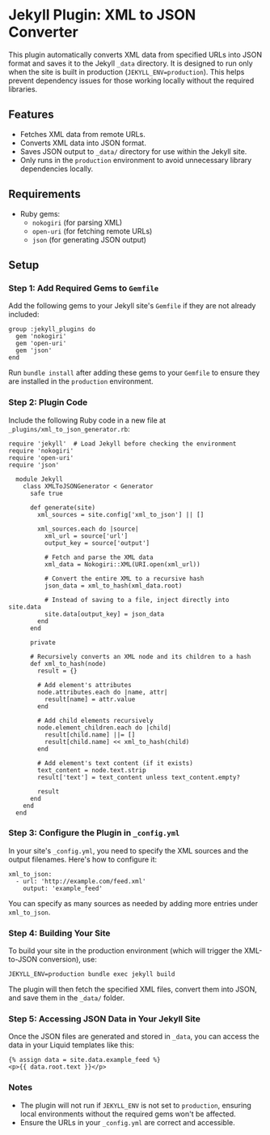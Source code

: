 Jekyll Plugin: XML to JSON Converter
====================================

This plugin automatically converts XML data from specified URLs into JSON format and saves it to the Jekyll `_data` directory. It is designed to run only when the site is built in production (`JEKYLL_ENV=production`). This helps prevent dependency issues for those working locally without the required libraries.

Features
--------

-   Fetches XML data from remote URLs.
-   Converts XML data into JSON format.
-   Saves JSON output to `_data/` directory for use within the Jekyll site.
-   Only runs in the `production` environment to avoid unnecessary library dependencies locally.

Requirements
------------

-   Ruby gems:
    -   `nokogiri` (for parsing XML)
    -   `open-uri` (for fetching remote URLs)
    -   `json` (for generating JSON output)

Setup
-----

### Step 1: Add Required Gems to `Gemfile`

Add the following gems to your Jekyll site's `Gemfile` if they are not already included:

```
group :jekyll_plugins do
  gem 'nokogiri'
  gem 'open-uri'
  gem 'json'
end
```

Run `bundle install` after adding these gems to your `Gemfile` to ensure they are installed in the `production` environment.

### Step 2: Plugin Code

Include the following Ruby code in a new file at `_plugins/xml_to_json_generator.rb`:

```
require 'jekyll'  # Load Jekyll before checking the environment
require 'nokogiri'
require 'open-uri'
require 'json'

  module Jekyll
    class XMLToJSONGenerator < Generator
      safe true

      def generate(site)
        xml_sources = site.config['xml_to_json'] || []

        xml_sources.each do |source|
          xml_url = source['url']
          output_key = source['output']

          # Fetch and parse the XML data
          xml_data = Nokogiri::XML(URI.open(xml_url))

          # Convert the entire XML to a recursive hash
          json_data = xml_to_hash(xml_data.root)

          # Instead of saving to a file, inject directly into site.data
          site.data[output_key] = json_data
        end
      end

      private

      # Recursively converts an XML node and its children to a hash
      def xml_to_hash(node)
        result = {}

        # Add element's attributes
        node.attributes.each do |name, attr|
          result[name] = attr.value
        end

        # Add child elements recursively
        node.element_children.each do |child|
          result[child.name] ||= []
          result[child.name] << xml_to_hash(child)
        end

        # Add element's text content (if it exists)
        text_content = node.text.strip
        result['text'] = text_content unless text_content.empty?

        result
      end
    end
  end

```

### Step 3: Configure the Plugin in `_config.yml`

In your site's `_config.yml`, you need to specify the XML sources and the output filenames. Here's how to configure it:

```
xml_to_json:
  - url: 'http://example.com/feed.xml'
    output: 'example_feed'
```

You can specify as many sources as needed by adding more entries under `xml_to_json`.

### Step 4: Building Your Site

To build your site in the production environment (which will trigger the XML-to-JSON conversion), use:

```
JEKYLL_ENV=production bundle exec jekyll build
```

The plugin will then fetch the specified XML files, convert them into JSON, and save them in the `_data/` folder.

### Step 5: Accessing JSON Data in Your Jekyll Site

Once the JSON files are generated and stored in `_data`, you can access the data in your Liquid templates like this:

```
{% assign data = site.data.example_feed %}
<p>{{ data.root.text }}</p>
```

### Notes

-   The plugin will not run if `JEKYLL_ENV` is not set to `production`, ensuring local environments without the required gems won't be affected.
-   Ensure the URLs in your `_config.yml` are correct and accessible.

